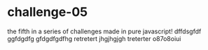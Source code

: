# challenge-05
the fifth in a series of challenges made in pure javascript! 
dffdsgfdf
ggfdgdfg
gfdgdfgdfhg
retretert
jhgjhgjgh
treterter
o87o8oiui

